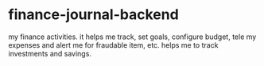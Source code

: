 # finance-journal-backend
my finance activities. it helps me track, set goals, configure budget, tele my expenses and alert me for fraudable item, etc. helps me to track investments and savings.
